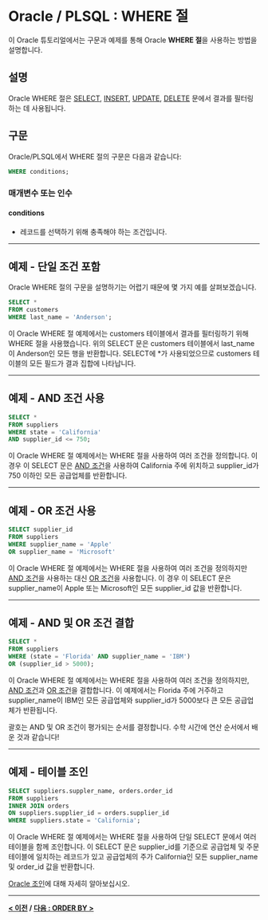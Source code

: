 # Oracle / PLSQL : WHERE 절

이 Oracle 튜토리얼에서는 구문과 예제를 통해 Oracle **WHERE 절**을 사용하는 방법을 설명합니다.

## 설명
Oracle WHERE 절은 [SELECT](SELECT.md), [INSERT](INSERT.md), [UPDATE](UPDATE.md), [DELETE](DELETE.md) 문에서 결과를 필터링하는 데 사용됩니다.

## 구문
Oracle/PLSQL에서 WHERE 절의 구문은 다음과 같습니다:
```SQL
WHERE conditions;
```
### 매개변수 또는 인수
#### **conditions**
- 레코드를 선택하기 위해 충족해야 하는 조건입니다.

---
## 예제 - 단일 조건 포함
Oracle WHERE 절의 구문을 설명하기는 어렵기 때문에 몇 가지 예를 살펴보겠습니다.
```SQL
SELECT *
FROM customers
WHERE last_name = 'Anderson';
```
이 Oracle WHERE 절 예제에서는 customers 테이블에서 결과를 필터링하기 위해 WHERE 절을 사용했습니다. 위의 SELECT 문은 customers 테이블에서 last_name이 Anderson인 모든 행을 반환합니다. SELECT에 *가 사용되었으므로 customers 테이블의 모든 필드가 결과 집합에 나타납니다.

---
## 예제 - AND 조건 사용
```SQL
SELECT *
FROM suppliers
WHERE state = 'California'
AND supplier_id <= 750;
```
이 Oracle WHERE 절 예제에서는 WHERE 절을 사용하여 여러 조건을 정의합니다. 이 경우 이 SELECT 문은 [AND 조건](AND.md)을 사용하여 California 주에 위치하고 supplier_id가 750 이하인 모든 공급업체를 반환합니다.

---
## 예제 - OR 조건 사용
```SQL
SELECT supplier_id
FROM suppliers
WHERE supplier_name = 'Apple'
OR supplier_name = 'Microsoft'
```
이 Oracle WHERE 절 예제에서는 WHERE 절을 사용하여 여러 조건을 정의하지만 [AND 조건](AND.md)을 사용하는 대신 [OR 조건](OR.md)을 사용합니다. 이 경우 이 SELECT 문은 supplier_name이 Apple 또는 Microsoft인 모든 supplier_id 값을 반환합니다.

---
## 예제 - AND 및 OR 조건 결합
```SQL
SELECT *
FROM suppliers
WHERE (state = 'Florida' AND supplier_name = 'IBM')
OR (supplier_id > 5000);
```
이 Oracle WHERE 절 예제에서는 WHERE 절을 사용하여 여러 조건을 정의하지만, [AND 조건](AND.md)과 [OR 조건](OR.md)을 결합합니다. 이 예제에서는 Florida 주에 거주하고 supplier_name이 IBM인 모든 공급업체와 supplier_id가 5000보다 큰 모든 공급업체가 반환됩니다.

괄호는 AND 및 OR 조건이 평가되는 순서를 결정합니다. 수학 시간에 연산 순서에서 배운 것과 같습니다!

---
## 예제 - 테이블 조인
```SQL
SELECT suppliers.suppler_name, orders.order_id
FROM suppliers
INNER JOIN orders
ON suppliers.supplier_id = orders.supplier_id
WHERE suppliers.state = 'California';
```
이 Oracle WHERE 절 예제에서는 WHERE 절을 사용하여 단일 SELECT 문에서 여러 테이블을 함께 조인합니다. 이 SELECT 문은 supplier_id를 기준으로 공급업체 및 주문 테이블에 일치하는 레코드가 있고 공급업체의 주가 California인 모든 supplier_name 및 order_id 값을 반환합니다.

[Oracle 조인](JOINS.md)에 대해 자세히 알아보십시오.

---
**[< 이전](Comparison_Operators.md) / [다음 : ORDER BY >](ORDER_BY.md)**